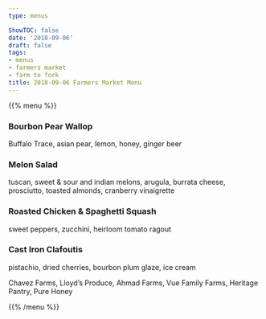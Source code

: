 ```yaml
---
type: menus

ShowTOC: false
date: '2018-09-06'
draft: false
tags:
- menus
- farmers market
- farm to fork
title: 2018-09-06 Farmers Market Menu
---
```


{{% menu %}}

### Bourbon Pear Wallop

Buffalo Trace, asian pear, lemon, honey, ginger beer

### Melon Salad

tuscan, sweet & sour and indian melons,
arugula, burrata cheese, prosciutto,
toasted almonds, cranberry vinaigrette

### Roasted Chicken & Spaghetti Squash

sweet peppers, zucchini, heirloom tomato ragout

### Cast Iron Clafoutis

pistachio, dried cherries, bourbon plum glaze, ice cream


Chavez Farms, Lloyd’s Produce, Ahmad Farms,
Vue Family Farms, Heritage Pantry, Pure Honey

{{% /menu %}}
